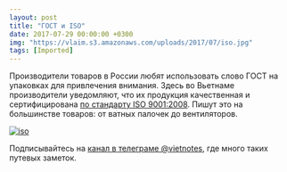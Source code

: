 ```yaml
---
layout: post
title: "ГОСТ и ISO"
date: 2017-07-29 00:00:00 +0300
img: "https://vlaim.s3.amazonaws.com/uploads/2017/07/iso.jpg"
tags: [Imported]
---
```


Производители товаров в России любят использовать слово ГОСТ на упаковках для привлечения внимания. Здесь во Вьетнаме производители уведомляют, что их продукция качественная и сертифицирована [по стандарту ISO 9001:2008](https://www.iso.org/standard/46486.html). Пишут это на большинстве товаров: от ватных палочек до вентиляторов.

[![iso](iso.jpg)](iso.jpg)

Подписывайтесь на [канал в телеграме @vietnotes](https://t.me/vietnotes), где много таких путевых заметок.